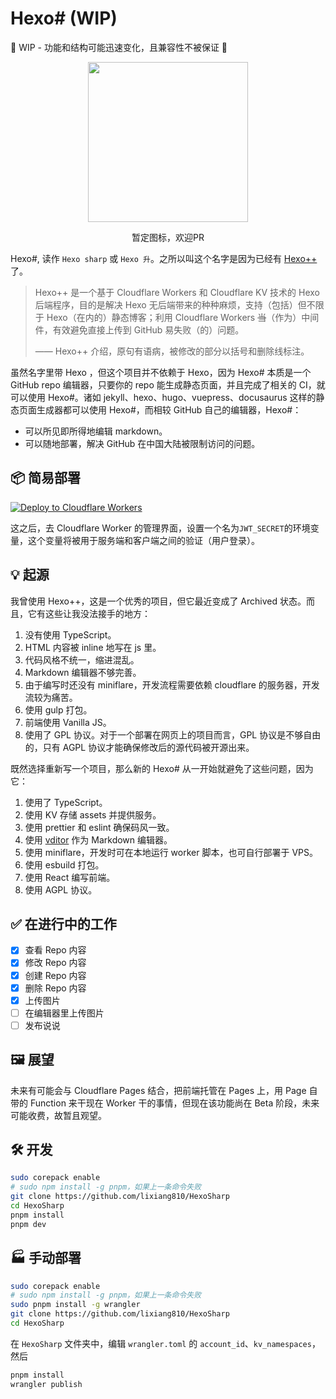 # Hexo\# (WIP)

🚧 WIP - 功能和结构可能迅速变化，且兼容性不被保证 🚧

<div align="center">
  <img src="https://github.com/lixiang810/HexoSharp/raw/main/src/frontend/static/favicon.svg" style="height: 256px; width: 256px" />
  <p>暂定图标，欢迎PR</p>
</div>

Hexo\#, 读作 `Hexo sharp` 或 `Hexo 升`。之所以叫这个名字是因为已经有 [Hexo++](https://github.com/HexoPlusPlus/HexoPlusPlus) 了。

> Hexo++ 是一个基于 Cloudflare Workers 和 Cloudflare KV 技术的 Hexo 后端程序，目的是解决 Hexo 无后端带来的种种麻烦，支持（包括）但不限于 Hexo（在内的）静态博客；利用 Cloudflare Workers ~~当~~（作为）中间件，有效避免直接上传到 GitHub 易失败（的）问题。
>
> —— Hexo++ 介绍，原句有语病，被修改的部分以括号和删除线标注。

虽然名字里带 Hexo ，但这个项目并不依赖于 Hexo，因为 Hexo\# 本质是一个 GitHub repo 编辑器，只要你的 repo 能生成静态页面，并且完成了相关的 CI，就可以使用 Hexo\#。诸如 jekyll、hexo、hugo、vuepress、docusaurus 这样的静态页面生成器都可以使用 Hexo\#，而相较 GitHub 自己的编辑器，Hexo\#：

- 可以所见即所得地编辑 markdown。
- 可以随地部署，解决 GitHub 在中国大陆被限制访问的问题。

## 📦 简易部署

[![**Deploy to Cloudflare Workers**](https://deploy.workers.cloudflare.com/button?paid=true)](https://deploy.workers.cloudflare.com/?url=https://github.com/lixiang810/HexoSharp?paid=true)

这之后，去 Cloudflare Worker 的管理界面，设置一个名为`JWT_SECRET`的环境变量，这个变量将被用于服务端和客户端之间的验证（用户登录）。

## 💡 起源

我曾使用 Hexo++，这是一个优秀的项目，但它最近变成了 Archived 状态。而且，它有这些让我没法接手的地方：

1. 没有使用 TypeScript。
2. HTML 内容被 inline 地写在 js 里。
3. 代码风格不统一，缩进混乱。
4. Markdown 编辑器不够完善。
5. 由于编写时还没有 miniflare，开发流程需要依赖 cloudflare 的服务器，开发流较为痛苦。
6. 使用 gulp 打包。
7. 前端使用 Vanilla JS。
8. 使用了 GPL 协议。对于一个部署在网页上的项目而言，GPL 协议是不够自由的，只有 AGPL 协议才能确保修改后的源代码被开源出来。

既然选择重新写一个项目，那么新的 Hexo\# 从一开始就避免了这些问题，因为它：

1. 使用了 TypeScript。
2. 使用 KV 存储 assets 并提供服务。
3. 使用 prettier 和 eslint 确保码风一致。
4. 使用 [vditor](https://github.com/Vanessa219/vditor) 作为 Markdown 编辑器。
5. 使用 miniflare，开发时可在本地运行 worker 脚本，也可自行部署于 VPS。
6. 使用 esbuild 打包。
7. 使用 React 编写前端。
8. 使用 AGPL 协议。

## ✅ 在进行中的工作

- [X]  查看 Repo 内容
- [X]  修改 Repo 内容
- [X]  创建 Repo 内容
- [X]  删除 Repo 内容
- [X]  上传图片
- [ ]  在编辑器里上传图片
- [ ]  发布说说

## 🖼️ 展望

未来有可能会与 Cloudflare Pages 结合，把前端托管在 Pages 上，用 Page 自带的 Function 来干现在 Worker 干的事情，但现在该功能尚在 Beta 阶段，未来可能收费，故暂且观望。

## 🛠️ 开发

```bash
sudo corepack enable
# sudo npm install -g pnpm，如果上一条命令失败
git clone https://github.com/lixiang810/HexoSharp
cd HexoSharp
pnpm install
pnpm dev
```

## 🏭 手动部署

```bash
sudo corepack enable
# sudo npm install -g pnpm，如果上一条命令失败
sudo pnpm install -g wrangler
git clone https://github.com/lixiang810/HexoSharp
cd HexoSharp
```

在 `HexoSharp` 文件夹中，编辑 `wrangler.toml` 的 `account_id`、`kv_namespaces`，然后

```bash
pnpm install
wrangler publish
```
